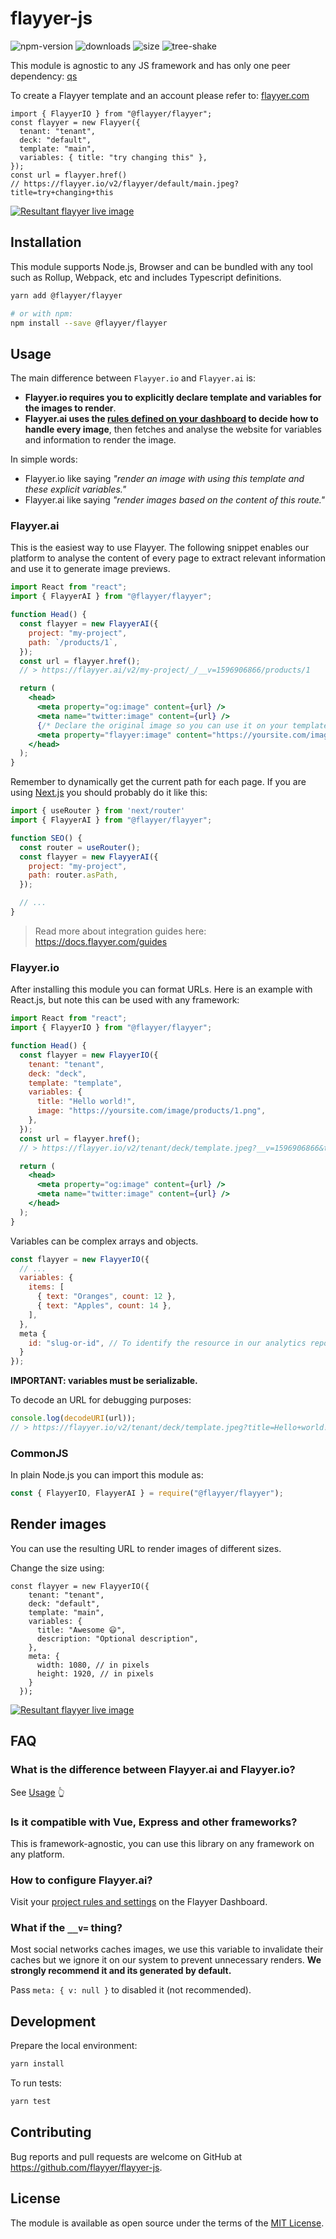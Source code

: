 # flayyer-js

![npm-version](https://badgen.net/npm/v/@flayyer/flayyer)
![downloads](https://badgen.net/npm/dt/@flayyer/flayyer)
![size](https://badgen.net/bundlephobia/minzip/@flayyer/flayyer)
![tree-shake](https://badgen.net/bundlephobia/tree-shaking/@flayyer/flayyer)

This module is agnostic to any JS framework and has only one peer dependency: [qs](https://github.com/ljharb/qs)

To create a Flayyer template and an account please refer to: [flayyer.com](https://flayyer.com?ref=flayyer-js)

```tsx
import { FlayyerIO } from "@flayyer/flayyer";
const flayyer = new Flayyer({
  tenant: "tenant",
  deck: "default",
  template: "main",
  variables: { title: "try changing this" },
});
const url = flayyer.href()
// https://flayyer.io/v2/flayyer/default/main.jpeg?title=try+changing+this
```

[![Resultant flayyer live image](https://github.com/flayyer/create-flayyer-app/blob/master/.github/assets/result-1.png?raw=true&v=1)](https://flayyer.io/v2/flayyer/default/main.jpeg?title=try+changing+this)

## Installation

This module supports Node.js, Browser and can be bundled with any tool such as Rollup, Webpack, etc and includes Typescript definitions.

```sh
yarn add @flayyer/flayyer

# or with npm:
npm install --save @flayyer/flayyer
```

## Usage

The main difference between `Flayyer.io` and `Flayyer.ai` is:

* **Flayyer.io requires you to explicitly declare template and variables for the images to render**.
* **Flayyer.ai uses the [rules defined on your dashboard](https://flayyer.com/dashboard/_/projects) to decide how to handle every image**, then fetches and analyse the website for variables and information to render the image.

In simple words:

* Flayyer.io like saying _"render an image with using this template and these explicit variables."_
* Flayyer.ai like saying _"render images based on the content of this route."_

### Flayyer.ai

This is the easiest way to use Flayyer. The following snippet enables our platform to analyse the content of every page to extract relevant information and use it to generate image previews.

```jsx
import React from "react";
import { FlayyerAI } from "@flayyer/flayyer";

function Head() {
  const flayyer = new FlayyerAI({
    project: "my-project",
    path: `/products/1`,
  });
  const url = flayyer.href();
  // > https://flayyer.ai/v2/my-project/_/__v=1596906866/products/1

  return (
    <head>
      <meta property="og:image" content={url} />
      <meta name="twitter:image" content={url} />
      {/* Declare the original image so you can use it on your templates */}
      <meta property="flayyer:image" content="https://yoursite.com/image/products/1.png" />
    </head>
  );
}
```

Remember to dynamically get the current path for each page. If you are using [Next.js](https://nextjs.org/) you should probably do it like this:

```js
import { useRouter } from 'next/router'
import { FlayyerAI } from "@flayyer/flayyer";

function SEO() {
  const router = useRouter();
  const flayyer = new FlayyerAI({
    project: "my-project",
    path: router.asPath,
  });

  // ...
}
```

> Read more about integration guides here: https://docs.flayyer.com/guides

### Flayyer.io

After installing this module you can format URLs. Here is an example with React.js, but note this can be used with any framework:

```jsx
import React from "react";
import { FlayyerIO } from "@flayyer/flayyer";

function Head() {
  const flayyer = new FlayyerIO({
    tenant: "tenant",
    deck: "deck",
    template: "template",
    variables: {
      title: "Hello world!",
      image: "https://yoursite.com/image/products/1.png",
    },
  });
  const url = flayyer.href();
  // > https://flayyer.io/v2/tenant/deck/template.jpeg?__v=1596906866&title=Hello+world%21&image=...

  return (
    <head>
      <meta property="og:image" content={url} />
      <meta name="twitter:image" content={url} />
    </head>
  );
}
```

Variables can be complex arrays and objects.

```js
const flayyer = new FlayyerIO({
  // ...
  variables: {
    items: [
      { text: "Oranges", count: 12 },
      { text: "Apples", count: 14 },
    ],
  },
  meta {
    id: "slug-or-id", // To identify the resource in our analytics report
  }
});
```

**IMPORTANT: variables must be serializable.**

To decode an URL for debugging purposes:

```js
console.log(decodeURI(url));
// > https://flayyer.io/v2/tenant/deck/template.jpeg?title=Hello+world!&__v=123
```

### CommonJS

In plain Node.js you can import this module as:

```js
const { FlayyerIO, FlayyerAI } = require("@flayyer/flayyer");
```

## Render images

You can use the resulting URL to render images of different sizes.

Change the size using:

```tsx
const flayyer = new FlayyerIO({
    tenant: "tenant",
    deck: "default",
    template: "main",
    variables: {
      title: "Awesome 😃",
      description: "Optional description",
    },
    meta: {
      width: 1080, // in pixels
      height: 1920, // in pixels
    }
  });
```

[![Resultant flayyer live image](https://github.com/flayyer/create-flayyer-app/blob/master/.github/assets/result-2.png?raw=true&v=1)](https://flayyer.io/v2/flayyer/default/main.jpeg?title=awesome!+%F0%9F%98%83&description=Optional+description&_w=1080&_h=1920)

## FAQ

### What is the difference between Flayyer.ai and Flayyer.io?

See [Usage](#usage) 👆

### Is it compatible with Vue, Express and other frameworks?

This is framework-agnostic, you can use this library on any framework on any platform.

### How to configure Flayyer.ai?

Visit your [project rules and settings](https://flayyer.com/dashboard/_/projects) on the Flayyer Dashboard.

### What if the `__v=` thing?

Most social networks caches images, we use this variable to invalidate their caches but we ignore it on our system to prevent unnecessary renders. **We strongly recommend it and its generated by default.**

Pass `meta: { v: null }` to disabled it (not recommended).

## Development

Prepare the local environment:

```sh
yarn install
```

To run tests:

```sh
yarn test
```

## Contributing

Bug reports and pull requests are welcome on GitHub at https://github.com/flayyer/flayyer-js.

## License

The module is available as open source under the terms of the [MIT License](https://opensource.org/licenses/MIT).
